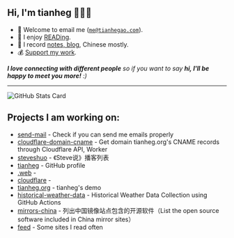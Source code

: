 <h2>Hi, I'm tianheg 👋👨‍💻</h2>

- 📧 Welcome to email me (<code>me@tianhegao.com</code>).
- 📖 I enjoy [READing](https://tianheg.xyz/tags/reading/).
- 📝 I record [notes, blog](https://tianheg.xyz), Chinese mostly.
- 💰 [Support my work](https://github.com/tianheg/sponsor).

<em><b>I love connecting with different people</b> so if you want to say <b>hi, I'll be happy to meet you more!</b> :)</em>

---

![GitHub Stats Card](https://readme-stats.tianheg.org/api?username=tianheg&show_icons=true)

## Projects I am working on:

- [send-mail](https://github.com/tianheg/send-mail) - Check if you can send me emails properly
- [cloudflare-domain-cname](https://github.com/tianheg/cloudflare-domain-cname) - Get domain tianheg.org's CNAME records through Cloudflare API, Worker
- [steveshuo](https://github.com/tianheg/steveshuo) - 《Steve说》播客列表
- [tianheg](https://github.com/tianheg/tianheg) - GitHub profile
- [.web](https://github.com/tianheg/.web) - 
- [cloudflare](https://github.com/tianheg/cloudflare) - 
- [tianheg.org](https://github.com/tianheg/tianheg.org) - tianheg's demo 
- [historical-weather-data](https://github.com/tianheg/historical-weather-data) - Historical Weather Data Collection using GitHub Actions
- [mirrors-china](https://github.com/tianheg/mirrors-china) - 列出中国镜像站点包含的开源软件（List the open source software included in China mirror sites）
- [feed](https://github.com/tianheg/feed) - Some sites I read often
